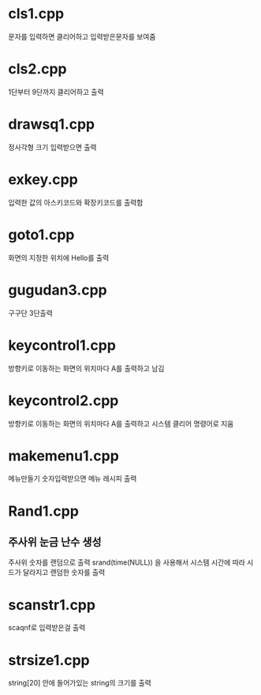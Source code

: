# cls1.cpp
문자를 입력하면 클리어하고 입력받은문자를 보여줌
# cls2.cpp
1단부터 9단까지 클리어하고 출력
# drawsq1.cpp
정사각형 크기 입력받으면 출력

# exkey.cpp
입력한 값의 아스키코드와 확장키코드를 출력함
# goto1.cpp
화면의 지정한 위치에 Hello를 출력
# gugudan3.cpp
구구단 3단출력
# keycontrol1.cpp
방향키로 이동하는 화면의 위치마다 A를 출력하고 남김
# keycontrol2.cpp
방향키로 이동하는 화면의 위치마다 A를 출력하고 시스템 클리어 명령어로 지움

# makemenu1.cpp
메뉴만들기
숫자입력받으면 메뉴 레시피 출력


# Rand1.cpp

## 주사위 눈금 난수 생성

주사위 숫자를 랜덤으로 출력
srand(time(NULL)) 을 사용해서 시스템 시간에 따라 시드가 달라지고 랜덤한 숫자를 출력

# scanstr1.cpp
scaqnf로 입력받은걸 출력
# strsize1.cpp
string[20] 안에 들어가있는 string의 크기를 출력

